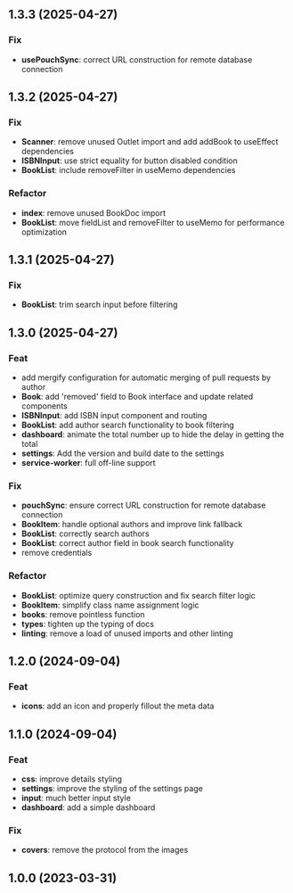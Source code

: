 ## 1.3.3 (2025-04-27)

### Fix

- **usePouchSync**: correct URL construction for remote database connection

## 1.3.2 (2025-04-27)

### Fix

- **Scanner**: remove unused Outlet import and add addBook to useEffect dependencies
- **ISBNInput**: use strict equality for button disabled condition
- **BookList**: include removeFilter in useMemo dependencies

### Refactor

- **index**: remove unused BookDoc import
- **BookList**: move fieldList and removeFilter to useMemo for performance optimization

## 1.3.1 (2025-04-27)

### Fix

- **BookList**: trim search input before filtering

## 1.3.0 (2025-04-27)

### Feat

- add mergify configuration for automatic merging of pull requests by author
- **Book**: add 'removed' field to Book interface and update related components
- **ISBNInput**: add ISBN input component and routing
- **BookList**: add author search functionality to book filtering
- **dashboard**: animate the total number up to hide the delay in getting the total
- **settings**: Add the version and build date to the settings
- **service-worker**: full off-line support

### Fix

- **pouchSync**: ensure correct URL construction for remote database connection
- **BookItem**: handle optional authors and improve link fallback
- **BookList**: correctly search authors
- **BookList**: correct author field in book search functionality
- remove credentials

### Refactor

- **BookList**: optimize query construction and fix search filter logic
- **BookItem**: simplify class name assignment logic
- **books**: remove pointless function
- **types**: tighten up the typing of docs
- **linting**: remove a load of unused imports and other linting

## 1.2.0 (2024-09-04)

### Feat

- **icons**: add an icon and properly fillout the meta data

## 1.1.0 (2024-09-04)

### Feat

- **css**: improve details styling
- **settings**: improve the styling of the settings page
- **input**: much better input style
- **dashboard**: add a simple dashboard

### Fix

- **covers**: remove the protocol from the images

## 1.0.0 (2023-03-31)
